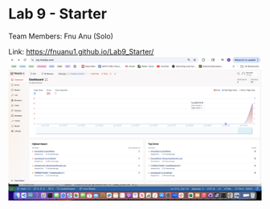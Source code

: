 # Lab 9 - Starter

Team Members: Fnu Anu (Solo)


Link: https://fnuanu1.github.io/Lab9_Starter/ 
![](image.png)

